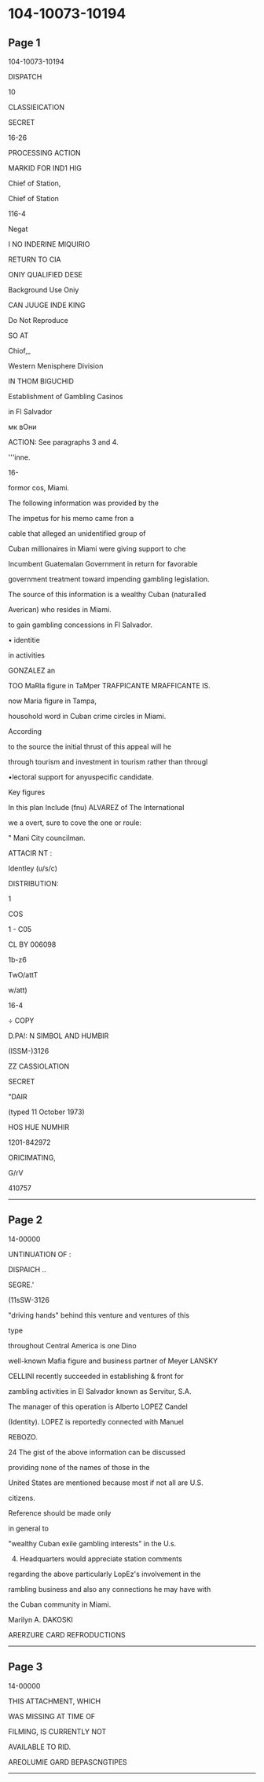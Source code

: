 # 104-10073-10194

## Page 1

104-10073-10194

DISPATCH

10

CLASSIEICATION

SECRET

16-26

PROCESSING ACTION

MARKID FOR IND1 HIG

Chief of Station,

Chief of Station

116-4

Negat

I NO INDERINE MIQUIRIO

RETURN TO CIA

ONIY QUALIFIED DESE

Background Use Oniy

CAN JUUGE INDE KING

Do Not Reproduce

SO AT

Chiof,_

Western Menisphere Division

IN THOM BIGUCHID

Establishment of Gambling Casinos

in Fl Salvador

мк вОни

ACTION: See paragraphs 3 and 4.

'''inne.

16-

formor cos, Miami.

The following information was provided by the

The impetus for his memo came fron a

cable that alleged an unidentified group of

Cuban millionaires in Miami were giving support to che

Incumbent Guatemalan Government in return for favorable

government treatment toward impending gambling legislation.

The source of this information is a wealthy Cuban (naturalled

Averican) who resides in Miami.

to gain gambling concessions in Fl Salvador.

• identitie

in activities

GONZALEZ an

TOO MaRla figure in TaMper TRAFPICANTE MRAFFICANTE IS.

now Maria figure in Tampa,

housohold word in Cuban crime circles in Miami.

According

to the source the initial thrust of this appeal will he

through tourism and investment in tourism rather than througl

•lectoral support for anyuspecific candidate.

Key figures

In this plan Include (fnu) ALVAREZ of The International

we a overt, sure to cove the one or roule:

" Mani City councilman.

ATTACIR NT :

Identley (u/s/c)

DISTRIBUTION:

1

COS

1 - C05

CL BY 006098

1b-z6

TwO/attT

w/att)

16-4

÷ COPY

D.PA!: N SIMBOL AND HUMBIR

(ISSM-)3126

ZZ CASSIOLATION

SECRET

"DAIR

(typed 11 October 1973)

HOS HUE NUMHIR

1201-842972

ORICIMATING,

G/rV

410757

---

## Page 2

14-00000

UNTINUATION OF :

DISPAICH ..

SEGRE.'

(11sSW-3126

"driving hands" behind this venture and ventures of this

type

throughout Central America is one Dino

well-known Mafia figure and business partner of Meyer LANSKY

CELLINI recently succeeded in establishing & front for

zambling activities in El Salvador known as Servitur, S.A.

The manager of this operation is Alberto LOPEZ Candel

(Identity). LOPEZ is reportedly connected with Manuel

REBOZO.

24 The gist of the above information can be discussed

providing none of the names of those in the

United States are mentioned because most if not all are U.S.

citizens.

Reference should be made only

in general to

"wealthy Cuban exile gambling interests" in the U.s.

4. Headquarters would appreciate station comments

regarding the above particularly LopEz's involvement in the

rambling business and also any connections he may have with

the Cuban community in Miami.

Marilyn A. DAKOSKI

ARERZURE CARD REFRODUCTIONS

---

## Page 3

14-00000

THIS ATTACHMENT, WHICH

WAS MISSING AT TIME OF

FILMING, IS CURRENTLY NOT

AVAILABLE TO RID.

AREOLUMIE GARD BEPASCNGTIPES

---

